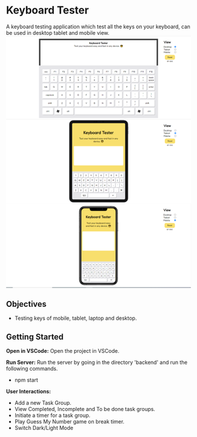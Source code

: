 # Keyboard Tester

A keyboard testing application which test all the keys on your keyboard, can be used in desktop tablet and mobile view.
<br>
![Screenshot](screenshots/Capture1.PNG)
<br>
![Screenshot](screenshots/Capture2.PNG)
<br>
![Screenshot](screenshots/Capture3.PNG)

## Objectives

- Testing keys of mobile, tablet, laptop and desktop.

## Getting Started

**Open in VSCode:**
Open the project in VSCode.

**Run Server:**
Run the server by going in the directory 'backend' and run the following commands.

- npm start

**User Interactions:**

- Add a new Task Group.
- View Completed, Incomplete and To be done task groups.
- Initiate a timer for a task group.
- Play Guess My Number game on break timer.
- Switch Dark/Light Mode
